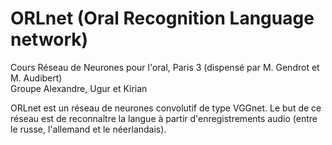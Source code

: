 # ORLnet (Oral Recognition Language network)
Cours Réseau de Neurones pour l'oral, Paris 3 (dispensé par M. Gendrot et M. Audibert)  
Groupe Alexandre, Ugur et Kirian

ORLnet est un réseau de neurones convolutif de type VGGnet.
Le but de ce réseau est de reconnaître la langue à partir d'enregistrements audio (entre le russe, l'allemand et le néerlandais).

